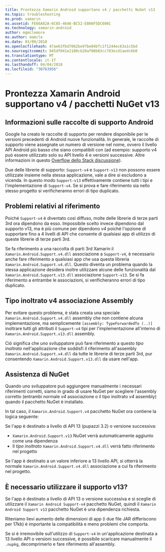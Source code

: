 ```yaml
---
title: Prontezza Xamarin Android supportano v4 / pacchetti NuGet v13
ms.topic: troubleshooting
ms.prod: xamarin
ms.assetid: FE66A82A-6C05-4646-BC52-E806F5DC606C
ms.technology: xamarin-android
author: mgmclemore
ms.author: mamcle
ms.date: 03/09/2018
ms.openlocfilehash: 47ae63fbd7062be97be04bfc1f1244ec63a1c5bd
ms.sourcegitcommit: 945df041e2180cb20af08b83cc703ecd1aedc6b0
ms.translationtype: MT
ms.contentlocale: it-IT
ms.lasthandoff: 04/04/2018
ms.locfileid: "30763956"
---
```

# <a name="smarter-xamarin-android-support-v4--v13-nuget-packages"></a>Prontezza Xamarin Android supportano v4 / pacchetti NuGet v13

## <a name="about-the-android-support-libraries"></a>Informazioni sulle raccolte di supporto Android

Google ha creato le raccolte di supporto per rendere disponibile per le versioni precedenti di Android nuove funzionalità. In generale, le raccolte di supporto viene assegnate un numero di versione nel nome, ovvero il livello API Android più basso che siano compatibili con (ad esempio: supporto v4 può essere utilizzato solo su API livello 4 e versioni successive. Altre informazioni in questo [Overflow dello Stack discussione](http://stackoverflow.com/questions/9926403/android-support-package-compatibility-library-use-v4-or-v13)). 

Due delle librerie di supporto: `Support-v4` e `Support-v13` non possono essere utilizzate insieme nella stessa applicazione, vale a dire si escludono a vicenda. In questo modo `Support-v13` effettivamente contiene tutti i tipi e l'implementazione di `Support-v4`. Se si prova e fare riferimento sia nello stesso progetto si verificheranno errori di tipo duplicato.

## <a name="problems-with-referencing"></a>Problemi relativi al riferimento

Poiché `Support-v4` è diventato così diffuso, molte delle librerie di terze parti 3rd ora dipendono da esso. Impossibile scelto invece dipendono dal supporto v13, ma è più comune per dipendono _v4_ poiché l'opzione di supportare fino a 4 livelli di API che consente di qualsiasi app di utilizzo di queste librerie di terze parti 3rd.

Se fa riferimento a una raccolta di parti 3rd Xamarin il `Xamarin.Android.Support.v4.dll` associazione a `Support-v4`, è necessario anche fare riferimento a qualsiasi app che usa questa libreria `Xamarin.Android.Support.v4.dll`. Questo diventa un problema quando la stessa applicazione desidera inoltre utilizzare alcune delle funzionalità dal `Xamarin.Android.Support.v13.dll` associazione `Support-v13`. Se si fa riferimento a entrambe le associazioni, si verificheranno errori di tipo duplicato.

## <a name="type-forwarded-v4-binding-assembly"></a>Tipo inoltrato v4 associazione Assembly

Per evitare questo problema, è stata creata una speciale `Xamarin.Android.Support.v4.dll` assembly che non contiene alcuna implementazione, ma semplicemente `[assembly: TypeForwardedTo (..)]` inoltrare tutti gli attributi il `Support-v4` tipi per l'implementazione all'interno di `Xamarin.Android.Support.v13.dll` assembly.

Ciò significa che uno sviluppatore può fare riferimento a questo _tipo inoltrato_ nell'applicazione che soddisfi il riferimento all'assembly `Xamarin.Android.Support.v4.dll` da tutte le librerie di terze parti 3rd, pur consentendo `Xamarin.Android.Support.v13.dll` da usare nell'app.

## <a name="nuget-assistance"></a>Assistenza di NuGet

Quando uno sviluppatore può aggiungere manualmente i necessari riferimenti corretti, siamo in grado di usare NuGet per scegliere l'assembly corretto (entrambi normale _v4_ associazione o il tipo inoltrato _v4_ assembly) quando il pacchetto NuGet è installato.

In tal caso, il `Xamarin.Android.Support.v4` pacchetto NuGet ora contiene la logica seguente:

Se l'app è destinato a livello di API 13 (pupazzi 3.2) o versione successiva:

*   `Xamarin.Android.Support.v13` NuGet verrà automaticamente aggiunto come una dipendenza
*   Il _tipo inoltrato_ `Xamarin.Android.Support.v4.dll` verrà fatto riferimento nel progetto

Se l'app è destinato a un valore inferiore a 13 livello API, si otterrà la normale `Xamarin.Android.Support.v4.dll` associazione a cui fa riferimento nel progetto.

## <a name="do-i-have-to-use-support-v13"></a>È necessario utilizzare il supporto v13?

Se l'app è destinato a livello di API 13 o versione successiva e si sceglie di utilizzare il `Xamarin Android Support-v4` pacchetto NuGet, quindi il `Xamarin Android Support v13` pacchetto NuGet è una dipendenza richiesta.

Riteniamo lievi aumento delle dimensioni di app (i due file JAR differiscono per 17kb) è importante la compatibilità e meno problemi che comporta.

Se si è irremovibile sull'utilizzo di `Support-v4` in un'applicazione destinata a 13 livello API o versioni successive, è possibile scaricare manualmente il `.nupkg`, decomprimerlo e fare riferimento all'assembly.
